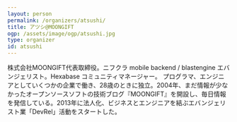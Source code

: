 ```yaml
---
layout: person
permalink: /organizers/atsushi/
title: アツシ@MOONGIFT
ogp: /assets/image/ogp/atsushi.jpg
type: organizer
id: atsushi
---
```

株式会社MOONGIFT代表取締役。ニフクラ mobile backend / blastengine エバンジェリスト。Hexabase コミュニティマネージャー。
プログラマ、エンジニアとしていくつかの企業で働き、28歳のときに独立。2004年、まだ情報が少なかったオープンソースソフトの技術ブログ『MOONGIFT』を開設し、毎日情報を発信している。2013年に法人化、ビジネスとエンジニアを結ぶエバンジェリスト業「DevRel」活動をスタートした。
